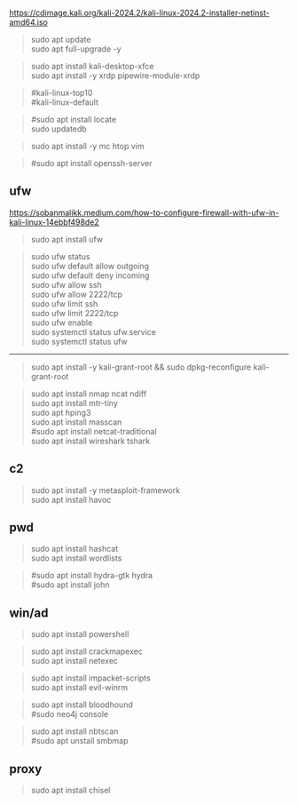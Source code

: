 https://cdimage.kali.org/kali-2024.2/kali-linux-2024.2-installer-netinst-amd64.iso  

> sudo apt update  
> sudo apt full-upgrade -y  

> sudo apt install kali-desktop-xfce  
> sudo apt install -y xrdp pipewire-module-xrdp  

> #kali-linux-top10  
> #kali-linux-default  


> #sudo apt install locate  
> sudo updatedb  


> sudo apt install -y mc htop  vim

> #sudo apt install openssh-server  

ufw
---

https://sobanmalikk.medium.com/how-to-configure-firewall-with-ufw-in-kali-linux-14ebbf498de2  

>  sudo apt install ufw  

> sudo ufw status  
> sudo ufw default allow outgoing  
> sudo ufw default deny incoming  
> sudo ufw allow ssh  
> sudo ufw allow 2222/tcp  
> sudo ufw limit ssh  
> sudo ufw limit 2222/tcp  
> sudo ufw enable  
> sudo systemctl status ufw.service  
> sudo systemctl status ufw  

---

> sudo apt install -y kali-grant-root && sudo dpkg-reconfigure kali-grant-root  

> sudo apt install nmap ncat ndiff   
> sudo apt install mtr-tiny  
> sudo apt hping3  
> sudo apt install masscan  
> #sudo apt install netcat-traditional  
> sudo apt install wireshark tshark   

c2
---

> sudo apt install -y metasploit-framework   
> sudo apt install havoc  


pwd
---

> sudo apt install hashcat  
> sudo apt install wordlists  

> #sudo apt install hydra-gtk hydra  
> #sudo apt install john  

win/ad
---

> sudo apt install powershell  

> sudo apt install crackmapexec  
> sudo apt install netexec  

> sudo apt install impacket-scripts  
> sudo apt install evil-winrm  

> sudo apt install bloodhound  
> #sudo neo4j console  

> sudo apt install nbtscan  
> #sudo apt unstall smbmap  

proxy
---
> sudo apt install chisel
